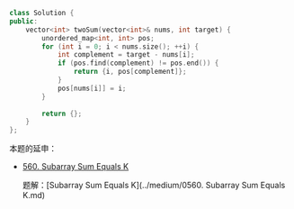 ```C++
class Solution {
public:
    vector<int> twoSum(vector<int>& nums, int target) {
        unordered_map<int, int> pos;
        for (int i = 0; i < nums.size(); ++i) {
            int complement = target - nums[i];
            if (pos.find(complement) != pos.end()) {
                return {i, pos[complement]};
            }
            pos[nums[i]] = i;
        }
        
        return {};
    }
};
```

本题的延申：

* [560. Subarray Sum Equals K](https://leetcode-cn.com/problems/subarray-sum-equals-k/)

  题解：[Subarray Sum Equals K](../medium/0560. Subarray Sum Equals K.md)

